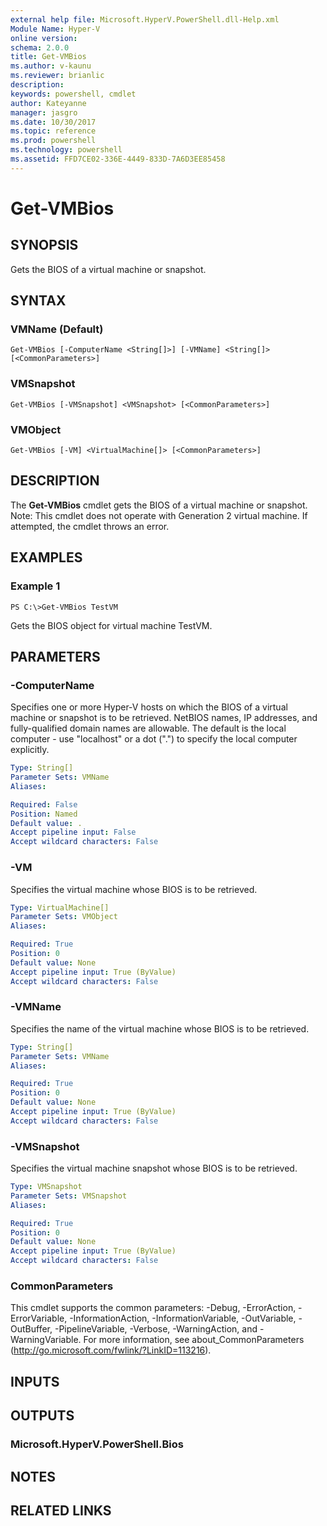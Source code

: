 ```yaml
---
external help file: Microsoft.HyperV.PowerShell.dll-Help.xml
Module Name: Hyper-V
online version: 
schema: 2.0.0
title: Get-VMBios
ms.author: v-kaunu
ms.reviewer: brianlic
description: 
keywords: powershell, cmdlet
author: Kateyanne
manager: jasgro
ms.date: 10/30/2017
ms.topic: reference
ms.prod: powershell
ms.technology: powershell
ms.assetid: FFD7CE02-336E-4449-833D-7A6D3EE85458
---
```


# Get-VMBios

## SYNOPSIS
Gets the BIOS of a virtual machine or snapshot.

## SYNTAX

### VMName (Default)
```
Get-VMBios [-ComputerName <String[]>] [-VMName] <String[]> [<CommonParameters>]
```

### VMSnapshot
```
Get-VMBios [-VMSnapshot] <VMSnapshot> [<CommonParameters>]
```

### VMObject
```
Get-VMBios [-VM] <VirtualMachine[]> [<CommonParameters>]
```

## DESCRIPTION
The **Get-VMBios** cmdlet gets the BIOS of a virtual machine or snapshot.
Note: This cmdlet does not operate with Generation 2 virtual machine.
If attempted, the cmdlet throws an error.

## EXAMPLES

### Example 1
```
PS C:\>Get-VMBios TestVM
```

Gets the BIOS object for virtual machine TestVM.

## PARAMETERS

### -ComputerName
Specifies one or more Hyper-V hosts on which the BIOS of a virtual machine or snapshot is to be retrieved.
NetBIOS names, IP addresses, and fully-qualified domain names are allowable.
The default is the local computer - use "localhost" or a dot (".") to specify the local computer explicitly.

```yaml
Type: String[]
Parameter Sets: VMName
Aliases: 

Required: False
Position: Named
Default value: .
Accept pipeline input: False
Accept wildcard characters: False
```

### -VM
Specifies the virtual machine whose BIOS is to be retrieved.

```yaml
Type: VirtualMachine[]
Parameter Sets: VMObject
Aliases: 

Required: True
Position: 0
Default value: None
Accept pipeline input: True (ByValue)
Accept wildcard characters: False
```

### -VMName
Specifies the name of the virtual machine whose BIOS is to be retrieved.

```yaml
Type: String[]
Parameter Sets: VMName
Aliases: 

Required: True
Position: 0
Default value: None
Accept pipeline input: True (ByValue)
Accept wildcard characters: False
```

### -VMSnapshot
Specifies the virtual machine snapshot whose BIOS is to be retrieved.

```yaml
Type: VMSnapshot
Parameter Sets: VMSnapshot
Aliases: 

Required: True
Position: 0
Default value: None
Accept pipeline input: True (ByValue)
Accept wildcard characters: False
```

### CommonParameters
This cmdlet supports the common parameters: -Debug, -ErrorAction, -ErrorVariable, -InformationAction, -InformationVariable, -OutVariable, -OutBuffer, -PipelineVariable, -Verbose, -WarningAction, and -WarningVariable. For more information, see about_CommonParameters (http://go.microsoft.com/fwlink/?LinkID=113216).

## INPUTS

## OUTPUTS

### Microsoft.HyperV.PowerShell.Bios

## NOTES

## RELATED LINKS

